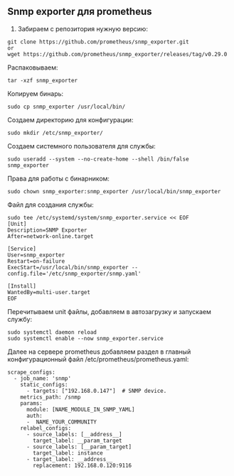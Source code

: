 ## Snmp exporter для prometheus

1. Забираем с репозитория нужную версию:
```
git clone https://github.com/prometheus/snmp_exporter.git
or
wget https://github.com/prometheus/snmp_exporter/releases/tag/v0.29.0
```

Распаковываем:
```
tar -xzf snmp_exporter
```

Копируем бинарь:
```
sudo cp snmp_exporter /usr/local/bin/
```

Создаем директорию для конфигурации:
```
sudo mkdir /etc/snmp_exporter/
```

Создаем системного пользователя для службы:

```
sudo useradd --system --no-create-home --shell /bin/false snmp_exporter
```
Права для работы с бинарником:
```
sudo chown snmp_exporter:snmp_exporter /usr/local/bin/snmp_exporter
```

Файл для создания службы:
```
sudo tee /etc/systemd/system/snmp_exporter.service << EOF
[Unit]
Description=SNMP Exporter
After=network-online.target

[Service]
User=snmp_exporter
Restart=on-failure
ExecStart=/usr/local/bin/snmp_exporter --config.file='/etc/snmp_exporter/snmp.yaml'

[Install]
WantedBy=multi-user.target
EOF
```

Перечитываем unit файлы, добавляем в автозагрузку и запускаем службу:
```
sudo systemctl daemon reload
sudo systemctl enable --now snmp_exporter.service
```

Далее на сервере prometheus добавляем раздел в главный конфигурационный файл /etc/prometheus/prometheus.yaml:
```
scrape_configs:
  - job_name: 'snmp'
    static_configs:
      - targets: ["192.168.0.147"]  # SNMP device.
    metrics_path: /snmp
    params:
      module: [NAME_MODULE_IN_SNMP_YAML]
      auth:
      -  NAME_YOUR_COMMUNITY
    relabel_configs:
      - source_labels: [__address__]
        target_label: __param_target
      - source_labels: [__param_target]
        target_label: instance
      - target_label: __address__
        replacement: 192.168.0.120:9116
```
